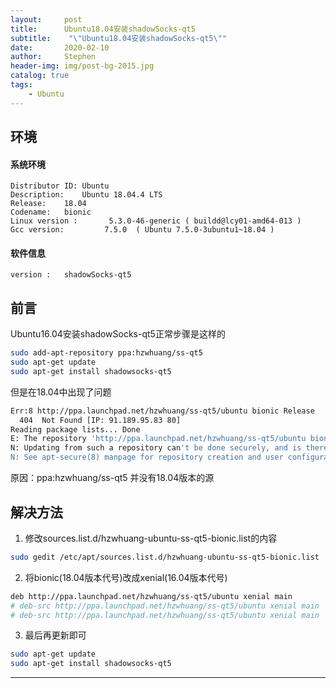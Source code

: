 ```yaml
---
layout:     post
title:      Ubuntu18.04安装shadowSocks-qt5
subtitle:    "\"Ubuntu18.04安装shadowSocks-qt5\""
date:       2020-02-10
author:     Stephen
header-img: img/post-bg-2015.jpg
catalog: true
tags:
    - Ubuntu
---
```

## 环境
#### 系统环境
```text
Distributor ID:	Ubuntu
Description:	Ubuntu 18.04.4 LTS
Release:	18.04
Codename:	bionic
Linux version :       5.3.0-46-generic ( buildd@lcy01-amd64-013 ) 
Gcc version:         7.5.0  ( Ubuntu 7.5.0-3ubuntu1~18.04 )
```

#### 软件信息
```text
version : 	shadowSocks-qt5
```

## 前言

Ubuntu16.04安装shadowSocks-qt5正常步骤是这样的

```sh
sudo add-apt-repository ppa:hzwhuang/ss-qt5
sudo apt-get update
sudo apt-get install shadowsocks-qt5
```

但是在18.04中出现了问题

```sh
Err:8 http://ppa.launchpad.net/hzwhuang/ss-qt5/ubuntu bionic Release           
  404  Not Found [IP: 91.189.95.83 80]                             
Reading package lists... Done
E: The repository 'http://ppa.launchpad.net/hzwhuang/ss-qt5/ubuntu bionic Release' does not have a Release file.
N: Updating from such a repository can't be done securely, and is therefore disabled by default.
N: See apt-secure(8) manpage for repository creation and user configuration details.
```
原因：ppa:hzwhuang/ss-qt5 并没有18.04版本的源

## 解决方法


1. 修改sources.list.d/hzwhuang-ubuntu-ss-qt5-bionic.list的内容
``` sh
sudo gedit /etc/apt/sources.list.d/hzwhuang-ubuntu-ss-qt5-bionic.list
```
2. 将bionic(18.04版本代号)改成xenial(16.04版本代号)
```sh
deb http://ppa.launchpad.net/hzwhuang/ss-qt5/ubuntu xenial main
# deb-src http://ppa.launchpad.net/hzwhuang/ss-qt5/ubuntu xenial main
# deb-src http://ppa.launchpad.net/hzwhuang/ss-qt5/ubuntu xenial main
```

3. 最后再更新即可
```sh
sudo apt-get update
sudo apt-get install shadowsocks-qt5
```



---



